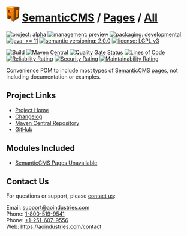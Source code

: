 # [<img src="ao-logo.png" alt="AO Logo" width="35" height="40">](https://github.com/ao-apps) [SemanticCMS](https://github.com/ao-apps/semanticcms) / [Pages](https://github.com/ao-apps/semanticcms-pages) / [All](https://github.com/ao-apps/semanticcms-pages-all)

[![project: alpha](https://semanticcms.com/ao-badges/project-alpha.svg)](https://aoindustries.com/life-cycle#project-alpha)
[![management: preview](https://semanticcms.com/ao-badges/management-preview.svg)](https://aoindustries.com/life-cycle#management-preview)
[![packaging: developmental](https://semanticcms.com/ao-badges/packaging-developmental.svg)](https://aoindustries.com/life-cycle#packaging-developmental)  
[![java: &gt;= 11](https://semanticcms.com/ao-badges/java-11.svg)](https://docs.oracle.com/en/java/javase/11/)
[![semantic versioning: 2.0.0](https://semanticcms.com/ao-badges/semver-2.0.0.svg)](http://semver.org/spec/v2.0.0.html)
[![license: LGPL v3](https://semanticcms.com/ao-badges/license-lgpl-3.0.svg)](https://www.gnu.org/licenses/lgpl-3.0)

[![Build](https://github.com/ao-apps/semanticcms-pages-all/workflows/Build/badge.svg?branch=master)](https://github.com/ao-apps/semanticcms-pages-all/actions?query=workflow%3ABuild)
[![Maven Central](https://maven-badges.herokuapp.com/maven-central/com.semanticcms/semanticcms-pages-all/badge.svg)](https://maven-badges.herokuapp.com/maven-central/com.semanticcms/semanticcms-pages-all)
[![Quality Gate Status](https://sonarcloud.io/api/project_badges/measure?branch=master&project=com.semanticcms%3Asemanticcms-pages-all&metric=alert_status)](https://sonarcloud.io/dashboard?branch=master&id=com.semanticcms%3Asemanticcms-pages-all)
[![Lines of Code](https://sonarcloud.io/api/project_badges/measure?branch=master&project=com.semanticcms%3Asemanticcms-pages-all&metric=ncloc)](https://sonarcloud.io/component_measures?branch=master&id=com.semanticcms%3Asemanticcms-pages-all&metric=ncloc)  
[![Reliability Rating](https://sonarcloud.io/api/project_badges/measure?branch=master&project=com.semanticcms%3Asemanticcms-pages-all&metric=reliability_rating)](https://sonarcloud.io/component_measures?branch=master&id=com.semanticcms%3Asemanticcms-pages-all&metric=Reliability)
[![Security Rating](https://sonarcloud.io/api/project_badges/measure?branch=master&project=com.semanticcms%3Asemanticcms-pages-all&metric=security_rating)](https://sonarcloud.io/component_measures?branch=master&id=com.semanticcms%3Asemanticcms-pages-all&metric=Security)
[![Maintainability Rating](https://sonarcloud.io/api/project_badges/measure?branch=master&project=com.semanticcms%3Asemanticcms-pages-all&metric=sqale_rating)](https://sonarcloud.io/component_measures?branch=master&id=com.semanticcms%3Asemanticcms-pages-all&metric=Maintainability)

Convenience POM to include most types of [SemanticCMS pages](https://github.com/ao-apps/semanticcms-pages), not including documentation or examples.

## Project Links
* [Project Home](https://semanticcms.com/pages/all/)
* [Changelog](https://semanticcms.com/pages/all/changelog)
* [Maven Central Repository](https://search.maven.org/artifact/com.semanticcms/semanticcms-pages-all)
* [GitHub](https://github.com/ao-apps/semanticcms-pages-all)

## Modules Included
* [SemanticCMS Pages Unavailable](https://github.com/ao-apps/semanticcms-pages-unavailable)

## Contact Us
For questions or support, please [contact us](https://aoindustries.com/contact):

Email: [support@aoindustries.com](mailto:support@aoindustries.com)  
Phone: [1-800-519-9541](tel:1-800-519-9541)  
Phone: [+1-251-607-9556](tel:+1-251-607-9556)  
Web: https://aoindustries.com/contact
